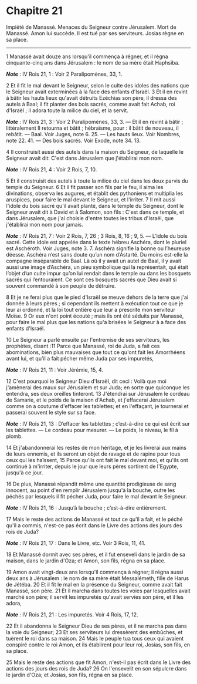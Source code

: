# Chapitre 21

Impiété de Manassé.
Menaces du Seigneur contre Jérusalem.
Mort de Manassé.
Amon lui succède.
Il est tué par ses serviteurs.
Josias règne en sa place.

***

1 Manassé avait douze ans lorsqu'il commença à régner, et il régna cinquante-cinq ans dans Jérusalem : le nom de sa mère était Haphsiba.

***Note*** :  IV Rois 21, 1 : Voir 2 Paralipomènes, 33, 1.

2 Et il fit le mal devant le Seigneur, selon le culte des idoles des nations que le Seigneur avait exterminées à la face des enfants d'Israël. 3 Et il en revint à bâtir les hauts lieux qu'avait détruits Ezéchias son père, il dressa des autels à Baal; il fit planter des bois sacrés, comme avait fait Achab, roi d'Israël ; il adora toute la milice du ciel, et la servit.

***Note*** :  IV Rois 21, 3 : Voir 2 Paralipomènes, 33, 3. ― Et il en revint à bâtir ; littéralement Il retourna et bâtit ; hébraïsme, pour : il bâtit de nouveau, il rebâtit. ― Baal. Voir Juges, note 6. 25. ― Les hauts lieux. Voir Nombres, note 22. 41. ― Des bois sacrés. Voir Exode, note 34. 13.

4 Il construisit aussi des autels dans la maison du Seigneur, de laquelle le Seigneur avait dit: C'est dans Jérusalem que j'établirai mon nom.

***Note*** :  IV Rois 21, 4 : Voir 2 Rois, 7, 10.

5 Et il construisit des autels à toute la milice du ciel dans les deux parvis du temple du Seigneur. 6 Et il fit passer son fils par le feu, il aima les divinations, observa les augures, et établit des pythoniens et multiplia les aruspices, pour faire le mal devant le Seigneur, et l'irriter. 7 Il mit aussi l'idole du bois sacré qu'il avait planté, dans le temple du Seigneur, dont le Seigneur avait dit à David et à Salomon, son fils : C'est dans ce temple, et dans Jérusalem, que j'ai choisie d'entre toutes les tribus d'Israël, que j'établirai mon nom pour jamais.

***Note*** :  IV Rois 21, 7 : Voir 2 Rois, 7, 26 ; 3 Rois, 8, 16 ; 9, 5. ― L’idole du bois sacré. Cette idole est appelée dans le texte hébreu Aschéra, dont le pluriel est Aschéroth. Voir Juges, note 3. 7. Aschéra signifie la bonne ou l’heureuse déesse. Aschéra n’est sans doute qu’un nom d’Astarté. Du moins est-elle la compagne inséparable de Baal. Là où il y avait un autel de Baal, il y avait aussi une image d’Aschéra, un pieu symbolique qui la représentait, qui était l’objet d’un culte impur qu’on lui rendait dans le temple ou dans les bosquets sacrés qui l’entouraient. Ce sont ces bosquets sacrés que Dieu avait si souvent commandé à son peuple de détruire.

8 Et je ne ferai plus que le pied d'Israël se meuve dehors de la terre que j'ai donnée à leurs pères ; si cependant ils mettent à exécution tout ce que je leur ai ordonné, et la loi tout entière que leur a prescrite mon serviteur Moïse. 9 Or eux n'ont point écouté ; mais ils ont été séduits par Manassé, pour faire le mal plus que les nations qu'a brisées le Seigneur à a face des enfants d'Israël.


10 Le Seigneur a parlé ensuite par l'entremise de ses serviteurs, les prophètes, disant :11 Parce que Manassé, roi de Juda, a fait ces abominations, bien plus mauvaises que tout ce qu'ont fait les Amorrhéens avant lui, et qu'il a fait pécher même Juda par ses impuretés,

***Note*** :  IV Rois 21, 11 : Voir Jérémie, 15, 4.

12 C'est pourquoi le Seigneur Dieu d'Israël, dit ceci : Voilà que moi j'amènerai des maux sur Jérusalem et sur Juda; en sorte que quiconque les entendra, ses deux oreilles tinteront. 13 J'étendrai sur Jérusalem le cordeau de Samarie, et le poids de la maison d'Achab, et j'effacerai Jérusalem comme on a coutume d'effacer les tablettes; et en l'effaçant, je tournerai et passerai souvent le style sur sa face.

***Note*** :  IV Rois 21, 13 : D’effacer les tablettes ; c’est-à-dire ce qui est écrit sur les tablettes. ― Le cordeau pour mesurer. ― Le poids, le niveau, le fil à plomb.

14 Et j'abandonnerai les restes de mon héritage, et je les livrerai aux mains de leurs ennemis, et ils seront un objet de ravage et de rapine pour tous ceux qui les haïssent, 15 Parce qu'ils ont fait le mal devant moi, et qu'ils ont continué à m'irriter, depuis le jour que leurs pères sortirent de l'Egypte, jusqu'à ce jour.


16 De plus, Manassé répandit même une quantité prodigieuse de sang innocent, au point d'en remplir Jérusalem jusqu'à la bouche, outre les péchés par lesquels il fit pécher Juda, pour faire le mal devant le Seigneur.

***Note*** :  IV Rois 21, 16 : Jusqu’à la bouche ; c’est-à-dire entièrement.


17 Mais le reste des actions de Manassé et tout ce qu'il a fait, et le péché qu'il a commis, n'est-ce pas écrit dans le Livre des actions des jours des rois de Juda?

***Note*** :  IV Rois 21, 17 : Dans le Livre, etc. Voir 3 Rois, 11, 41.

18 Et Manassé dormit avec ses pères, et il fut enseveli dans le jardin de sa maison, dans le jardin d'Oza; et Amon, son fils, régna en sa place.


19 Amon avait vingt-deux ans lorsqu'il commença à régner; il régna aussi deux ans à Jérusalem : le nom de sa mère était Messalémeth, fille de Harus de Jétéba. 20 Et il fit le mal en la présence du Seigneur, comme avait fait Manassé, son père. 21 Et il marcha dans toutes les voies par lesquelles avait marché son père; il servit les impuretés qu'avait servies son père, et il les adora,

***Note*** :  IV Rois 21, 21 : Les impuretés. Voir 4 Rois, 17, 12.

22 Et il abandonna le Seigneur Dieu de ses pères, et il ne marcha pas dans la voie du Seigneur; 23 Et ses serviteurs lui dressèrent des embûches, et tuèrent le roi dans sa maison. 24 Mais le peuple tua tous ceux qui avaient conspiré contre le roi Amon, et ils établirent pour leur roi, Josias, son fils, en sa place.


25 Mais le reste des actions que fit Amon, n'est-il pas écrit dans le Livre des actions des jours des rois de Juda? 26 On l'ensevelit en son sépulcre dans le jardin d'Oza; et Josias, son fils, régna en sa place.

